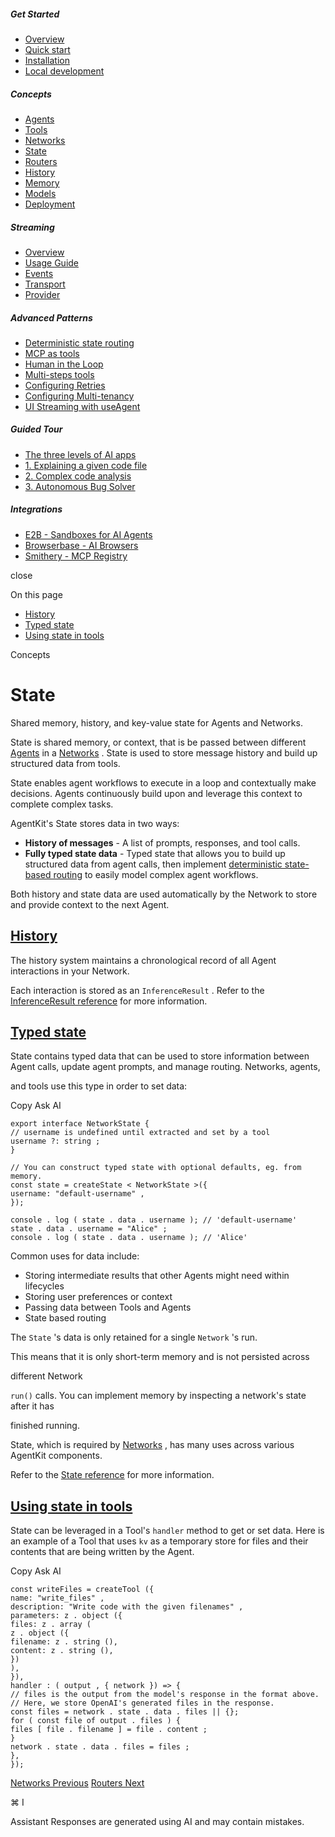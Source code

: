 ##### Get Started

- [Overview](\overview)
- [Quick start](\getting-started\quick-start)
- [Installation](\getting-started\installation)
- [Local development](\getting-started\local-development)

##### Concepts

- [Agents](\concepts\agents)
- [Tools](\concepts\tools)
- [Networks](\concepts\networks)
- [State](\concepts\state)
- [Routers](\concepts\routers)
- [History](\concepts\history)
- [Memory](\concepts\memory)
- [Models](\concepts\models)
- [Deployment](\concepts\deployment)

##### Streaming

- [Overview](\streaming\overview)
- [Usage Guide](\streaming\usage-guide)
- [Events](\streaming\events)
- [Transport](\streaming\transport)
- [Provider](\streaming\provider)

##### Advanced Patterns

- [Deterministic state routing](\advanced-patterns\routing)
- [MCP as tools](\advanced-patterns\mcp)
- [Human in the Loop](\advanced-patterns\human-in-the-loop)
- [Multi-steps tools](\advanced-patterns\multi-steps-tools)
- [Configuring Retries](\advanced-patterns\retries)
- [Configuring Multi-tenancy](\advanced-patterns\multitenancy)
- [UI Streaming with useAgent](\advanced-patterns\legacy-ui-streaming)

##### Guided Tour

- [The three levels of AI apps](\guided-tour\overview)
- [1. Explaining a given code file](\guided-tour\ai-workflows)
- [2. Complex code analysis](\guided-tour\agentic-workflows)
- [3. Autonomous Bug Solver](\guided-tour\ai-agents)

##### Integrations

- [E2B - Sandboxes for AI Agents](\integrations\e2b)
- [Browserbase - AI Browsers](\integrations\browserbase)
- [Smithery - MCP Registry](\integrations\smithery)

close

On this page

- [History](#history)
- [Typed state](#typed-state)
- [Using state in tools](#using-state-in-tools)

Concepts

# State

Shared memory, history, and key-value state for Agents and Networks.

State is shared memory, or context, that is be passed between different [Agents](\concepts\agents) in a [Networks](\concepts\networks) . State is used to store message history and build up structured data from tools.

State enables agent workflows to execute in a loop and contextually make decisions. Agents continuously build upon and leverage this context to complete complex tasks.

AgentKit's State stores data in two ways:

- **History of messages** - A list of prompts, responses, and tool calls.
- **Fully typed state data** - Typed state that allows you to build up structured data from agent calls, then implement [deterministic state-based routing](\advanced-patterns\routing) to easily model complex agent workflows.

Both history and state data are used automatically by the Network to store and provide context to the next Agent.

## [ History](#history)

The history system maintains a chronological record of all Agent interactions in your Network.

Each interaction is stored as an `InferenceResult` . Refer to the [InferenceResult reference](\reference\state#inferenceresult) for more information.

## [ Typed state](#typed-state)

State contains typed data that can be used to store information between Agent calls, update agent prompts, and manage routing.  Networks, agents,

and tools use this type in order to set data:

Copy Ask AI

```
export interface NetworkState {
// username is undefined until extracted and set by a tool
username ?: string ;
}

// You can construct typed state with optional defaults, eg. from memory.
const state = createState < NetworkState >({
username: "default-username" ,
});

console . log ( state . data . username ); // 'default-username'
state . data . username = "Alice" ;
console . log ( state . data . username ); // 'Alice'
```

Common uses for data include:

- Storing intermediate results that other Agents might need within lifecycles
- Storing user preferences or context
- Passing data between Tools and Agents
- State based routing

The `State` 's data is only retained for a single `Network` 's run.

This means that it is only short-term memory and is not persisted across

different Network

`run()` calls. You can implement memory by inspecting a network's state after it has

finished running.

State, which is required by [Networks](\concepts\networks) , has many uses across various AgentKit components.

Refer to the [State reference](\reference\state#reading-and-modifying-state-states-data) for more information.

## [ Using state in tools](#using-state-in-tools)

State can be leveraged in a Tool's `handler` method to get or set data. Here is an example of a Tool that uses `kv` as a temporary store for files and their contents that are being written by the Agent.

Copy Ask AI

```
const writeFiles = createTool ({
name: "write_files" ,
description: "Write code with the given filenames" ,
parameters: z . object ({
files: z . array (
z . object ({
filename: z . string (),
content: z . string (),
})
),
}),
handler : ( output , { network }) => {
// files is the output from the model's response in the format above.
// Here, we store OpenAI's generated files in the response.
const files = network . state . data . files || {};
for ( const file of output . files ) {
files [ file . filename ] = file . content ;
}
network . state . data . files = files ;
},
});
```

[Networks Previous](\concepts\networks) [Routers Next](\concepts\routers)

⌘ I

Assistant Responses are generated using AI and may contain mistakes.